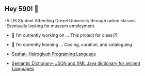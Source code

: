 ## Hey 590! 👋

<p>-A LIS Student Attending Drexel University through online classes
<br>-Eventually looking for museum employment.</p>

- 🔭 I’m currently working on ... This project for class(?)
- 🌱 I’m currently learning ... Coding, curation, and cataloguing

- [Seshat- Heiroglyph Programing Language](https://github.com/puzzlet/seshat)

- [Semantic Dictionary- JSON and XML Java dictionary for ancient Languages](https://github.com/situx/SemanticDictionary)
